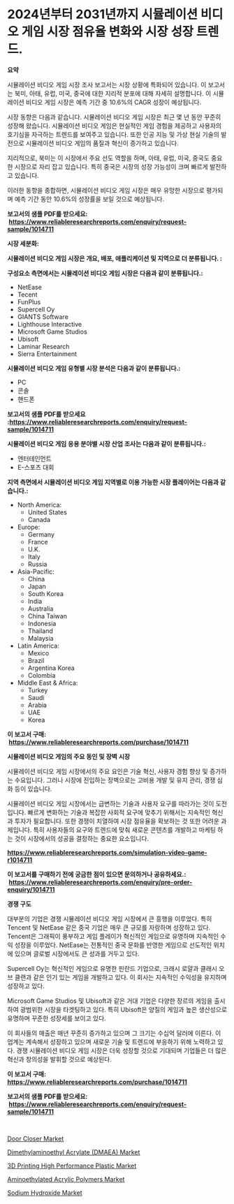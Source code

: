 <p><h1>2024년부터 2031년까지 시뮬레이션 비디오 게임 시장 점유율 변화와 시장 성장 트렌드.</h1></p><p><strong>요약</strong></p>
<p><p>시뮬레이션 비디오 게임 시장 조사 보고서는 시장 상황에 특화되어 있습니다. 이 보고서는 북미, 아태, 유럽, 미국, 중국에 대한 지리적 분포에 대해 자세히 설명합니다. 이 시뮬레이션 비디오 게임 시장은 예측 기간 중 10.6%의 CAGR 성장이 예상됩니다.</p><p>시장 동향은 다음과 같습니다. 시뮬레이션 비디오 게임 시장은 최근 몇 년 동안 꾸준히 성장해 왔습니다. 시뮬레이션 비디오 게임은 현실적인 게임 경험을 제공하고 사용자의 호기심을 자극하는 트렌드를 보여주고 있습니다. 또한 인공 지능 및 가상 현실 기술의 발전으로 시뮬레이션 비디오 게임의 품질과 혁신이 증가하고 있습니다.</p><p>지리적으로, 북미는 이 시장에서 주요 선도 역할을 하며, 아태, 유럽, 미국, 중국도 중요한 시장으로 자리 잡고 있습니다. 특히 중국은 시장의 성장 가능성이 크며 빠르게 발전하고 있습니다.</p><p>이러한 동향을 종합하면, 시뮬레이션 비디오 게임 시장은 매우 유망한 시장으로 평가되며 예측 기간 동안 10.6%의 성장률을 보일 것으로 예상됩니다.</p></p>
<p><strong>보고서의 샘플 PDF를 받으세요: &nbsp;<a href="https://www.reliableresearchreports.com/enquiry/request-sample/1014711">https://www.reliableresearchreports.com/enquiry/request-sample/1014711</a></strong></p>
<p><strong>시장 세분화:</strong></p>
<p><strong> 시뮬레이션 비디오 게임 시장은 개요, 배포, 애플리케이션 및 지역으로 더 분류됩니다. :</strong></p>
<p><strong>구성요소 측면에서는 시뮬레이션 비디오 게임 시장은 다음과 같이 분류됩니다.:</strong></p>
<p><ul><li>NetEase</li><li>Tecent</li><li>FunPlus</li><li>Supercell Oy</li><li>GIANTS Software</li><li>Lighthouse Interactive</li><li>Microsoft Game Studios</li><li>Ubisoft</li><li>Laminar Research</li><li>Sierra Entertainment</li></ul></p>
<p><strong> 시뮬레이션 비디오 게임 유형별 시장 분석은 다음과 같이 분류됩니다.:</strong></p>
<p><ul><li>PC</li><li>콘솔</li><li>핸드폰</li></ul></p>
<p><strong>보고서의 샘플 PDF를 받으세요 :<a href="https://www.reliableresearchreports.com/enquiry/request-sample/1014711">https://www.reliableresearchreports.com/enquiry/request-sample/1014711</a></strong></p>
<p><strong> 시뮬레이션 비디오 게임 응용 분야별 시장 산업 조사는 다음과 같이 분류됩니다.:</strong></p>
<p><ul><li>엔터테인먼트</li><li>E-스포츠 대회</li></ul></p>
<p><strong>지역 측면에서 시뮬레이션 비디오 게임 지역별로 이용 가능한 시장 플레이어는 다음과 같습니다.:</strong></p>
<p><ul>
    <li>
        North America:
        <ul>
            <li>United States</li>
            <li>Canada</li>
        </ul>
    </li>
    <li>
        Europe:
        <ul>
            <li>Germany</li>
            <li>France</li>
            <li>U.K.</li>
            <li>Italy</li>
            <li>Russia</li>
        </ul>
    </li>
    <li>
        Asia-Pacific:
        <ul>
            <li>China</li>
            <li>Japan</li>
            <li>South Korea</li>
            <li>India</li>
            <li>Australia</li>
            <li>China Taiwan</li>
            <li>Indonesia</li>
            <li>Thailand</li>
            <li>Malaysia</li>
        </ul>
    </li>
    <li>
        Latin America:
        <ul>
            <li>Mexico</li>
            <li>Brazil</li>
            <li>Argentina Korea</li>
            <li>Colombia</li>
        </ul>
    </li>
    <li>
        Middle East & Africa:
        <ul>
            <li>Turkey</li>
            <li>Saudi</li>
            <li>Arabia</li>
            <li>UAE</li>
            <li>Korea</li>
        </ul>
    </li>
    </ul></p>
<p><strong>이 보고서 구매: &nbsp;<a href="https://www.reliableresearchreports.com/purchase/1014711">https://www.reliableresearchreports.com/purchase/1014711</a></strong></p>
<p><strong>시뮬레이션 비디오 게임의 주요 동인 및 장벽 시장</strong></p>
<p><p>시뮬레이션 비디오 게임 시장에서의 주요 요인은 기술 혁신, 사용자 경험 향상 및 증가하는 수요입니다. 그러나 시장에 진입하는 장벽으로는 고비용 개발 및 유지 관리, 경쟁 심화 등이 있습니다.</p><p>시뮬레이션 비디오 게임 시장에서는 급변하는 기술과 사용자 요구를 따라가는 것이 도전입니다. 빠르게 변화하는 기술과 복잡한 사회적 요구에 맞추기 위해서는 지속적인 혁신과 투자가 필요합니다. 또한 경쟁이 치열하여 시장 점유율을 확보하는 것 또한 어려운 과제입니다. 특히 사용자들의 요구와 트렌드에 맞춰 새로운 콘텐츠를 개발하고 마케팅 하는 것이 시장에서의 성공을 결정하는 중요한 요소입니다.</p></p>
<p><strong><a href="https://www.reliableresearchreports.com/simulation-video-game-r1014711">https://www.reliableresearchreports.com/simulation-video-game-r1014711</a></strong></p>
<p><strong>이 보고서를 구매하기 전에 궁금한 점이 있으면 문의하거나 공유하세요.: &nbsp;<a href="https://www.reliableresearchreports.com/enquiry/pre-order-enquiry/1014711">https://www.reliableresearchreports.com/enquiry/pre-order-enquiry/1014711</a></strong></p>
<p><strong>경쟁 구도</strong></p>
<p><p>대부분의 기업은 경쟁 시뮬레이션 비디오 게임 시장에서 큰 흥행을 이루었다. 특히 Tencent 및 NetEase 같은 중국 기업은 매우 큰 규모를 자랑하며 성장하고 있다. Tencent은 그래픽이 풍부하고 게임 플레이가 혁신적인 게임으로 유명하며 지속적인 수익 성장을 이루었다. NetEase는 전통적인 중국 문화를 반영한 게임으로 선도적인 위치에 있으며 글로벌 시장에서도 큰 성과를 거두고 있다.</p><p>Supercell Oy는 혁신적인 게임으로 유명한 핀란드 기업으로, 크래시 로얄과 클래시 오브 클랜과 같은 인기 있는 게임을 개발하고 있다. 이 회사는 지속적인 수익성을 유지하며 성장하고 있다.</p><p>Microsoft Game Studios 및 Ubisoft과 같은 거대 기업은 다양한 장르의 게임을 출시하여 광범위한 시장을 타겟팅하고 있다. 특히 Ubisoft은 양질의 게임과 높은 생산성으로 유명하며 꾸준한 성장세를 보이고 있다.</p><p>이 회사들의 매출은 매년 꾸준히 증가하고 있으며 그 크기는 수십억 달러에 이른다. 이 업계는 계속해서 성장하고 있으며 새로운 기술 및 트렌드에 부응하기 위해 노력하고 있다. 경쟁 시뮬레이션 비디오 게임 시장은 더욱 성장할 것으로 기대되며 기업들은 더 많은 혁신과 창의성을 발휘할 것으로 예상된다.</p></p>
<p><strong>이 보고서 구매: &nbsp; <a href="https://www.reliableresearchreports.com/purchase/1014711">https://www.reliableresearchreports.com/purchase/1014711</a></strong></p>
<p><strong>보고서의 샘플 PDF를 받으세요: &nbsp;<a href="https://www.reliableresearchreports.com/enquiry/request-sample/1014711">https://www.reliableresearchreports.com/enquiry/request-sample/1014711</a></strong><strong></strong></p>
<p>&nbsp;</p>
<p><p><a href="https://github.com/gdfhhhj/Market-Research-Report-List-4/blob/main/door-closer-market.md">Door Closer Market</a></p><p><a href="https://www.linkedin.com/pulse/dimethylaminoethyl-acrylate-dmaea-market-size-share-amp-ovlde?trackingId=7dq5nu87UbTF623pVCOCaQ%3D%3D">Dimethylaminoethyl Acrylate (DMAEA) Market</a></p><p><a href="https://issuu.com/reportprime-2/docs/3d-printing-high-performance-plastic-market-size-2">3D Printing High Performance Plastic Market</a></p><p><a href="https://www.linkedin.com/pulse/aminoethylated-acrylic-polymers-market-research-report-forecasted-fflce?trackingId=OuGcs6FpwQ%2FXPPrVBSeu9g%3D%3D">Aminoethylated Acrylic Polymers Market</a></p><p><a href="https://github.com/julyju69/Market-Research-Report-List-2/blob/main/sodium-hydroxide-market.md">Sodium Hydroxide Market</a></p></p>